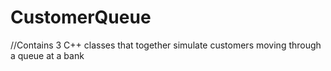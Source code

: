 # CustomerQueue
//Contains 3 C++ classes that together simulate customers moving through a queue at a bank
